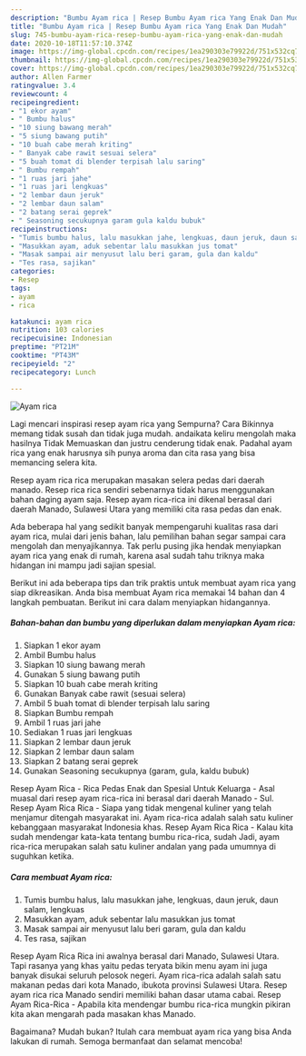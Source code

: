 ```yaml
---
description: "Bumbu Ayam rica | Resep Bumbu Ayam rica Yang Enak Dan Mudah"
title: "Bumbu Ayam rica | Resep Bumbu Ayam rica Yang Enak Dan Mudah"
slug: 745-bumbu-ayam-rica-resep-bumbu-ayam-rica-yang-enak-dan-mudah
date: 2020-10-18T11:57:10.374Z
image: https://img-global.cpcdn.com/recipes/1ea290303e79922d/751x532cq70/ayam-rica-foto-resep-utama.jpg
thumbnail: https://img-global.cpcdn.com/recipes/1ea290303e79922d/751x532cq70/ayam-rica-foto-resep-utama.jpg
cover: https://img-global.cpcdn.com/recipes/1ea290303e79922d/751x532cq70/ayam-rica-foto-resep-utama.jpg
author: Allen Farmer
ratingvalue: 3.4
reviewcount: 4
recipeingredient:
- "1 ekor ayam"
- " Bumbu halus"
- "10 siung bawang merah"
- "5 siung bawang putih"
- "10 buah cabe merah kriting"
- " Banyak cabe rawit sesuai selera"
- "5 buah tomat di blender terpisah lalu saring"
- " Bumbu rempah"
- "1 ruas jari jahe"
- "1 ruas jari lengkuas"
- "2 lembar daun jeruk"
- "2 lembar daun salam"
- "2 batang serai geprek"
- " Seasoning secukupnya garam gula kaldu bubuk"
recipeinstructions:
- "Tumis bumbu halus, lalu masukkan jahe, lengkuas, daun jeruk, daun salam, lengkuas"
- "Masukkan ayam, aduk sebentar lalu masukkan jus tomat"
- "Masak sampai air menyusut lalu beri garam, gula dan kaldu"
- "Tes rasa, sajikan"
categories:
- Resep
tags:
- ayam
- rica

katakunci: ayam rica 
nutrition: 103 calories
recipecuisine: Indonesian
preptime: "PT21M"
cooktime: "PT43M"
recipeyield: "2"
recipecategory: Lunch

---
```



![Ayam rica](https://img-global.cpcdn.com/recipes/1ea290303e79922d/751x532cq70/ayam-rica-foto-resep-utama.jpg)

Lagi mencari inspirasi resep ayam rica yang Sempurna? Cara Bikinnya memang tidak susah dan tidak juga mudah. andaikata keliru mengolah maka hasilnya Tidak Memuaskan dan justru cenderung tidak enak. Padahal ayam rica yang enak harusnya sih punya aroma dan cita rasa yang bisa memancing selera kita.

Resep ayam rica rica merupakan masakan selera pedas dari daerah manado. Resep rica rica sendiri sebenarnya tidak harus menggunakan bahan daging ayam saja. Resep ayam rica-rica ini dikenal berasal dari daerah Manado, Sulawesi Utara yang memiliki cita rasa pedas dan enak.

Ada beberapa hal yang sedikit banyak mempengaruhi kualitas rasa dari ayam rica, mulai dari jenis bahan, lalu pemilihan bahan segar sampai cara mengolah dan menyajikannya. Tak perlu pusing jika hendak menyiapkan ayam rica yang enak di rumah, karena asal sudah tahu triknya maka hidangan ini mampu jadi sajian spesial.


Berikut ini ada beberapa tips dan trik praktis untuk membuat ayam rica yang siap dikreasikan. Anda bisa membuat Ayam rica memakai 14 bahan dan 4 langkah pembuatan. Berikut ini cara dalam menyiapkan hidangannya.

<!--inarticleads1-->

##### Bahan-bahan dan bumbu yang diperlukan dalam menyiapkan Ayam rica:

1. Siapkan 1 ekor ayam
1. Ambil  Bumbu halus
1. Siapkan 10 siung bawang merah
1. Gunakan 5 siung bawang putih
1. Siapkan 10 buah cabe merah kriting
1. Gunakan  Banyak cabe rawit (sesuai selera)
1. Ambil 5 buah tomat di blender terpisah lalu saring
1. Siapkan  Bumbu rempah
1. Ambil 1 ruas jari jahe
1. Sediakan 1 ruas jari lengkuas
1. Siapkan 2 lembar daun jeruk
1. Siapkan 2 lembar daun salam
1. Siapkan 2 batang serai geprek
1. Gunakan  Seasoning secukupnya (garam, gula, kaldu bubuk)


Resep Ayam Rica - Rica Pedas Enak dan Spesial Untuk Keluarga - Asal muasal dari resep ayam rica-rica ini berasal dari daerah Manado - Sul. Resep Ayam Rica Rica - Siapa yang tidak mengenal kuliner yang telah menjamur ditengah masyarakat ini. Ayam rica-rica adalah salah satu kuliner kebanggaan masyarakat Indonesia khas. Resep Ayam Rica Rica - Kalau kita sudah mendengar kata-kata tentang bumbu rica-rica, sudah Jadi, ayam rica-rica merupakan salah satu kuliner andalan yang pada umumnya di suguhkan ketika. 

<!--inarticleads2-->

##### Cara membuat Ayam rica:

1. Tumis bumbu halus, lalu masukkan jahe, lengkuas, daun jeruk, daun salam, lengkuas
1. Masukkan ayam, aduk sebentar lalu masukkan jus tomat
1. Masak sampai air menyusut lalu beri garam, gula dan kaldu
1. Tes rasa, sajikan


Resep Ayam Rica Rica ini awalnya berasal dari Manado, Sulawesi Utara. Tapi rasanya yang khas yaitu pedas teryata bikin menu ayam ini juga banyak disukai seluruh pelosok negeri. Ayam rica-rica adalah salah satu makanan pedas dari kota Manado, ibukota provinsi Sulawesi Utara. Resep ayam rica rica Manado sendiri memiliki bahan dasar utama cabai. Resep Ayam Rica-Rica - Apabila kita mendengar bumbu rica-rica mungkin pikiran kita akan mengarah pada masakan khas Manado. 

Bagaimana? Mudah bukan? Itulah cara membuat ayam rica yang bisa Anda lakukan di rumah. Semoga bermanfaat dan selamat mencoba!
